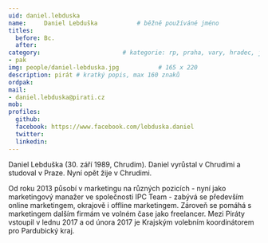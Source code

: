 ```yaml
---
uid: daniel.lebduska
name:     Daniel Lebduška      		# běžně používáné jméno
titles:
  before: Bc.
  after:
category:                 		# kategorie: rp, praha, vary, hradec, jmk, senat
- pak
img: people/daniel-lebduska.jpg           # 165 x 220
description: pirát # kratký popis, max 160 znaků
ordpak:
mail:
- daniel.lebduska@pirati.cz
mob:
profiles:
  github:
  facebook: https://www.facebook.com/lebduska.daniel
  twitter:
  linkedin:
---
```


Daniel Lebduška (30. září 1989, Chrudim). Daniel vyrůstal v Chrudimi a studoval v Praze. Nyní opět žije v Chrudimi.

Od roku 2013 působí v marketingu na různých pozicích - nyní jako marketingový manažer ve společnosti IPC Team - zabývá se především online marketingem, okrajově i offline marketingem. Zároveň se pomáhá s marketingem dalším firmám ve volném čase jako freelancer. Mezi Piráty vstoupil v lednu 2017 a od února 2017 je Krajským volebním koordinátorem pro Pardubický kraj.
